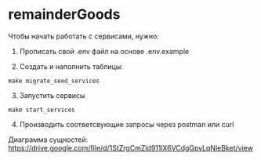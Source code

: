 # remainderGoods

Чтобы начать работать с сервисами, нужно:

1. Прописать свой .env файл на основе .env.example

2. Создать и наполнить таблицы:

```
make migrate_seed_services
```

3. Запустить сервисы

```
make start_services
```

4. Производить соответсвующие запросы через postman или curl

Диаграмма сущностей: https://drive.google.com/file/d/1StZrgCmZld911lX6VCdgGpvLqNleBket/view

